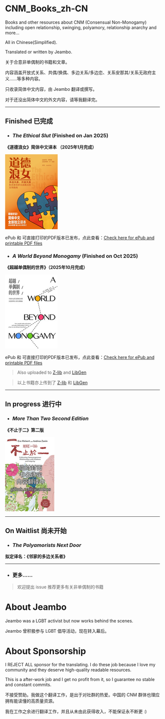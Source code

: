 # CNM_Books_zh-CN

Books and other resources about CNM (Consensual Non-Monogamy) including open relationship, swinging, polyamory, relationship anarchy and more...

All in Chinese(Simplified).

Translated or written by Jeambo. 

关于合意非单偶制的书籍和文章。

内容涵盖开放式关系、共偶/换偶、多边关系/多边恋、关系安那其/关系无政府主义……等多种内容。

只收录简体中文内容，由 Jeambo 翻译或撰写。

对于还没出简体中文的外文内容，请等我翻译完。

***

## Finished 已完成

- ### ***The Ethical Slut*** **(Finished on Jan 2025)**

**《道德浪女》简体中文译本 （2025年1月完成）**

![cover_thumb](https://raw.githubusercontent.com/jeambos/the_ethical_slut_zh-CN/refs/heads/main/cover_art/thumb_mini.jpg "道德浪女中译本封面")

ePub 和 可直接打印的PDF版本已发布，点此查看：[Check here for ePub and printable PDF files](https://github.com/jeambos/the_ethical_slut_zh-CN)

 

- ### ***A World Beyond Monogamy*** **(Finished on Oct 2025)** 

**《超越单偶制的世界》（2025年10月完成）**

![cover_thumb](https://raw.githubusercontent.com/jeambos/awbm_zh-CN/refs/heads/main/cover_art/thumb_mini.jpg "超越单偶制的世界中译本封面")

ePub 和 可直接打印的PDF版本已发布，点此查看：[Check here for ePub and printable PDF files](https://github.com/jeambos/awbm_zh-CN)

 

> Also uploaded to [Z-lib](https://z-library.sk/booklist/2800822/52f478/jeambos.html) and [LibGen](https://libgen.li/index.php?req=jeambo)

> 以上书籍亦上传到了 [Z-lib](https://z-library.sk/booklist/2800822/52f478/jeambos.html) 和 [LibGen](https://libgen.li/index.php?req=jeambo)

***

## In progress 进行中

- ### ***More Than Two*** *Second Edition*

**《不止于二》第二版**

![cover_thumb](https://raw.githubusercontent.com/jeambos/more_than_two_2e_zh-CN/refs/heads/main/cover_art/temp_coverpsd_240h.jpg "不止于二_临时封面")

***

## On Waitlist 尚未开始

- ### ***The Polyamorists Next Door***

**拟定译名：《邻家的多边关系者》**

***

- ### 更多……

> 欢迎提出 issue 推荐更多有关非单偶制的书籍

# About Jeambo 

Jeambo was a LGBT activist but now works behind the scenes. 

Jeambo 曾积极参与 LGBT 倡导活动，现在转入幕后。

# About Sponsorship

I REJECT ALL sponsor for the translating. I do these job because I love my community and they deserve high-quality readable resources. 

This is a after-work job and I get no profit from it, so I guarantee no stable and constant commits.

不接受赞助。我做这个翻译工作，是出于对社群的热爱。中国的 CNM 群体也理应拥有能读懂的高质量资源。

我在工作之余进行翻译工作，并且从未由此获得收入，不能保证永不断更 :)



